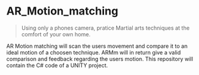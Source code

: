 # AR_Motion_matching
> Using only a phones camera, pratice Martial arts techniques at the comfort of your own home. 

AR Motion matching will scan the users movement and compare it to an ideal motion of a choosen technique.
ARMm will in return give a valid comparison and feedback regarding the users motion.
This repository will contain the C# code of a UNITY project.
